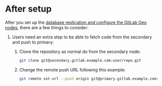 # After setup

After you set up the [database replication and configure the GitLab Geo nodes][req],
there are a few things to consider:

1. Users need an extra step to be able to fetch code from the secondary and push
   to primary:

     1. Clone the repository as normal do from the secondary node:

         ```bash
         git clone git@secondary.gitlab.example.com:user/repo.git
         ```

     1. Change the remote push URL following this example:

         ```bash
         git remote set-url --push origin git@primary.gitlab.example.com:user/repo.git
         ```

[req]: README.md#setup-instructions

